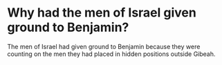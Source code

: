 # Why had the men of Israel given ground to Benjamin?

The men of Israel had given ground to Benjamin because they were counting on the men they had placed in hidden positions outside Gibeah.
